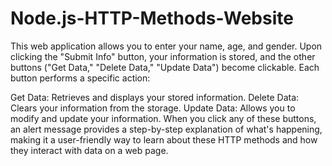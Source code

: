 # Node.js-HTTP-Methods-Website

This web application allows you to enter your name, age, and gender. Upon clicking the "Submit Info" button, your information is stored, and the other buttons ("Get Data," "Delete Data," "Update Data") become clickable. Each button performs a specific action:

Get Data: Retrieves and displays your stored information.
Delete Data: Clears your information from the storage.
Update Data: Allows you to modify and update your information.
When you click any of these buttons, an alert message provides a step-by-step explanation of what's happening, making it a user-friendly way to learn about these HTTP methods and how they interact with data on a web page.
